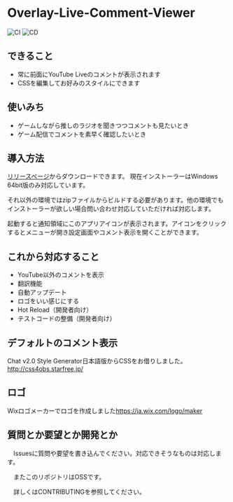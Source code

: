 # Overlay-Live-Comment-Viewer

![CI](https://github.com/LenTakayama/Overlay-Live-Comment-Viewer/workflows/CI/badge.svg?branch=master)
![CD](https://github.com/LenTakayama/Overlay-Live-Comment-Viewer/workflows/CD/badge.svg?branch=master)

## できること

* 常に前面にYouTube Liveのコメントが表示されます
* CSSを編集してお好みのスタイルにできます

## 使いみち

* ゲームしながら推しのラジオを聞きつつコメントも見たいとき
* ゲーム配信でコメントを素早く確認したいとき

## 導入方法

[リリースページ](https://github.com/LenTakayama/Overlay-Live-Comment-Viewer/releases)からダウンロードできます。
現在インストーラーはWindows 64bit版のみ対応しています。

それ以外の環境ではzipファイルからビルドする必要があります。他の環境でもインストーラーが欲しい場合問い合わせ対応していただければ対応します。

起動すると通知領域にこのアプリアイコンが表示されます。アイコンをクリックするとメニューが開き設定画面やコメント表示を開くことができます。

## これから対応すること

* YouTube以外のコメントを表示
* 翻訳機能
* 自動アップデート
* ロゴをいい感じにする
* Hot Reload（開発者向け）
* テストコードの整備（開発者向け）

## デフォルトのコメント表示

 Chat v2.0 Style Generator日本語版からCSSをお借りしました。
 <http://css4obs.starfree.jp/>

## ロゴ

 Wixロゴメーカーでロゴを作成しました<https://ja.wix.com/logo/maker>

## 質問とか要望とか開発とか

　Issuesに質問や要望を書き込んでください。対応できそうなものは対応します。

　またこのリポジトリはOSSです。

　詳しくはCONTRIBUTINGを参照してください。
